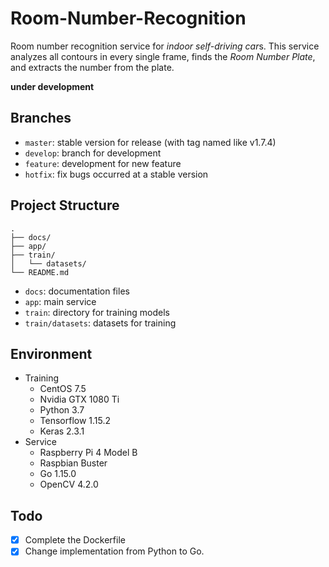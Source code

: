 # Room-Number-Recognition
Room number recognition service for *indoor self-driving car*s. This service analyzes all contours in every single frame, finds the *Room Number Plate*, and extracts the number from the plate.

**under development**

## Branches
- `master`: stable version for release (with tag named like v1.7.4)
- `develop`: branch for development
- `feature`: development for new feature
- `hotfix`: fix bugs occurred at a stable version

## Project Structure
```
.
├── docs/
├── app/
├── train/
│   └── datasets/
└── README.md 
```
- `docs`: documentation files
- `app`: main service
- `train`: directory for training models
- `train/datasets`: datasets for training

## Environment
- Training
    - CentOS 7.5
    - Nvidia GTX 1080 Ti
    - Python 3.7
    - Tensorflow 1.15.2
    - Keras 2.3.1
- Service
    - Raspberry Pi 4 Model B
    - Raspbian Buster
    - Go 1.15.0
    - OpenCV 4.2.0

## Todo
- [x] Complete the Dockerfile
- [x] Change implementation from Python to Go.